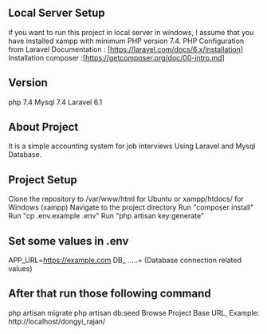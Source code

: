 ## Local Server Setup 
if you want to run this project in local server in windows, I assume that you have installed xampp with minimum PHP version 7.4.
PHP Configuration from Laravel Documentation : [https://laravel.com/docs/6.x/installation]
Installation composer :[https://getcomposer.org/doc/00-intro.md]

## Version  
php 7.4
Mysql 7.4
Laravel 6.1

## About Project 
It is a simple accounting system for job interviews Using Laravel and Mysql Database. 

## Project Setup
Clone the repository to /var/www/html for Ubuntu or xampp/htdocs/ for Windows (xampp)
Navigate to the project directory
Run "composer install"
Run "cp .env.example .env"
Run "php artisan key:generate"

## Set some values in .env
APP_URL=https://example.com
DB_ .....= (Database connection related values)

## After that run those following command
php artisan migrate
php artisan db:seed
Browse Project Base URL, Example: http://localhost/dongyi_rajan/ 

